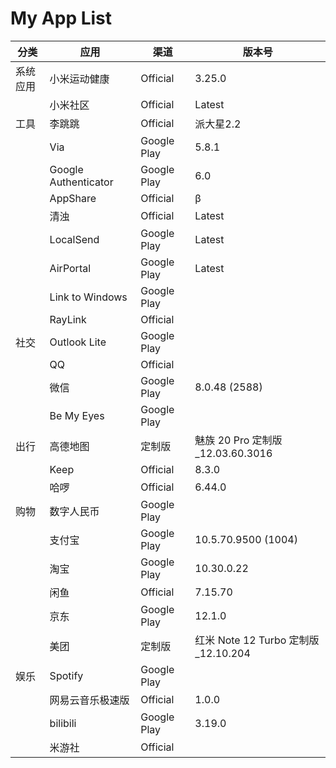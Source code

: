 # My App List


| 分类 | 应用 | 渠道 | 版本号 |
|---|---|---|---|
| 系统应用 | 小米运动健康 | Official | 3.25.0 |
|  | 小米社区 | Official | Latest |
| 工具 | 李跳跳 | Official | 派大星2.2 |
|  | Via | Google Play | 5.8.1 |
|  | Google Authenticator | Google Play | 6.0 |
|  | AppShare | Official | β |
|  | 清浊 | Official | Latest |
|  | LocalSend | Google Play | Latest |
|  | AirPortal | Google Play | Latest |
|  | Link to Windows | Google Play |  |
|  | RayLink | Official |  |
| 社交 | Outlook Lite | Google Play |  |
|  | QQ | Official |  |
|  | 微信 | Google Play | 8.0.48 (2588) |
|  | Be My Eyes | Google Play |  |
| 出行 | 高德地图 | 定制版 | 魅族 20 Pro 定制版_12.03.60.3016 |
|  | Keep | Official | 8.3.0 |
|  | 哈啰 | Official | 6.44.0 |
| 购物 | 数字人民币 | Google Play |  |
|  | 支付宝 | Google Play | 10.5.70.9500 (1004) |
|  | 淘宝 | Google Play | 10.30.0.22 |
|  | 闲鱼 | Official | 7.15.70 |
|  | 京东 | Google Play | 12.1.0 |
|  | 美团 | 定制版 | 红米 Note 12 Turbo 定制版_12.10.204 |
| 娱乐 | Spotify | Google Play |  |
|  | 网易云音乐极速版 | Official | 1.0.0 |
|  | bilibili | Google Play | 3.19.0 |
|  | 米游社 | Official |  |
